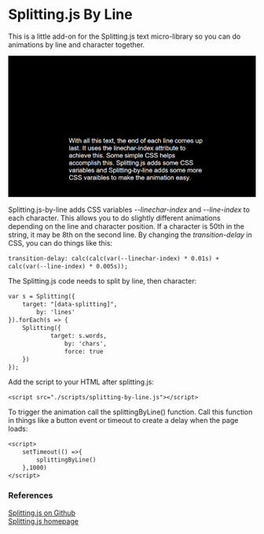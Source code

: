 # Splitting.js By Line
This is a little add-on for the Splitting.js text micro-library so you can do animations by line and character together.

![Splitting by line](https://github.com/chrisjwaddell/splitting.js-by-line/blob/main/splitting.js-by-line.gif)

Splitting.js-by-line adds CSS variables *--linechar-index* and *--line-index* to each character. This allows you to do slightly different animations depending on the line and character position.
If a character is 50th in the string, it may be 8th on the second line.
By changing the *transition-delay* in CSS, you can do things like this:
```
transition-delay: calc(calc(var(--linechar-index) * 0.01s) + calc(var(--line-index) * 0.005s));
```


The Splitting.js code needs to split by line, then character:
```
var s = Splitting({
	target: "[data-splitting]",
        by: 'lines'
}).forEach(s => {
	Splitting({
        	target: s.words,
            	by: 'chars',
            	force: true
	})
});
```


Add the script to your HTML after splitting.js:
```
<script src="./scripts/splitting-by-line.js"></script>
```


To trigger the animation call the splittingByLine() function. Call this function in things like a button event or timeout to create a delay when the page loads:
```
<script>
    setTimeout(() =>{
        splittingByLine()
    },1000)
</script>
```




### References
[Splitting.js on Github](https://github.com/shshaw/Splitting)\
[Splitting.js homepage](https://splitting.js.org/guide.html)




